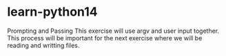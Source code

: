 # learn-python14
Prompting and Passing
This exercise will use argv and user input together. This process will be important for the next exercise where we will be reading and writting files.

